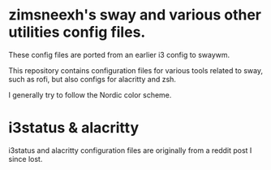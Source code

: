 # zimsneexh's sway and various other utilities config files.
These config files are ported from an earlier i3 config to swaywm.

This repository contains configuration files for various tools related to sway,
such as rofi, but also configs for alacritty and zsh.

I generally try to follow the Nordic color scheme.

# i3status & alacritty
i3status and alacritty configuration files are originally from a reddit post I since lost.
